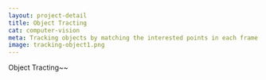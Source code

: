 ```yaml
---
layout: project-detail
title: Object Tracting
cat: computer-vision
meta: Tracking objects by matching the interested points in each frame.
image: tracking-object1.png
---
```


Object Tracting~~
